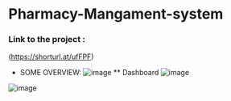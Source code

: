 # Pharmacy-Mangament-system
### Link to the project :
(https://shorturl.at/ufFPF)
* SOME OVERVIEW:
![image](https://github.com/user-attachments/assets/21460d18-aeab-446f-be8f-a71c811b1daf)
** Dashboard
![image](https://github.com/user-attachments/assets/521607a9-f549-4ae0-886d-daa069457b62)

![image](https://github.com/user-attachments/assets/82bb183f-8a76-4a67-9090-41709afbc728)

